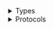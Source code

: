 <details>
<summary>Types</summary>

  - [BudgetsClient](/aws-sdk-swift/reference/0.x/AWSBudgets/BudgetsClient)
  - [BudgetsClient.BudgetsClientConfiguration](/aws-sdk-swift/reference/0.x/AWSBudgets/BudgetsClient.BudgetsClientConfiguration)
  - [BudgetsClientLogHandlerFactory](/aws-sdk-swift/reference/0.x/AWSBudgets/BudgetsClientLogHandlerFactory)
  - [BudgetsClientTypes](/aws-sdk-swift/reference/0.x/AWSBudgets/BudgetsClientTypes)

</details>

<details>
<summary>Protocols</summary>

  - [BudgetsClientProtocol](/aws-sdk-swift/reference/0.x/AWSBudgets/BudgetsClientProtocol)

</details>
